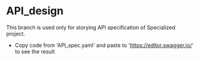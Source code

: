 # API_design
This branch is used only for storying API specification of Specialized project.
- Copy code from 'API_spec.yaml' and paste to 'https://editor.swagger.io/' to see the result